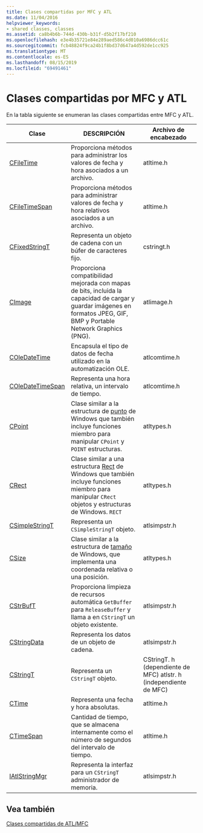 ```yaml
---
title: Clases compartidas por MFC y ATL
ms.date: 11/04/2016
helpviewer_keywords:
- shared classes, classes
ms.assetid: ca8b4b6b-744d-430b-b31f-d5b2f17bf210
ms.openlocfilehash: e3e4b35721e84e289aed586c4d010a6986dcc61c
ms.sourcegitcommit: fcb48824f9ca24b1f8bd37d647a4d592de1cc925
ms.translationtype: MT
ms.contentlocale: es-ES
ms.lasthandoff: 08/15/2019
ms.locfileid: "69491461"
---
```

# <a name="classes-shared-by-mfc-and-atl"></a>Clases compartidas por MFC y ATL

En la tabla siguiente se enumeran las clases compartidas entre MFC y ATL.

|Clase|DESCRIPCIÓN|Archivo de encabezado|
|-----------|-----------------|-----------------|
|[CFileTime](../../atl-mfc-shared/reference/cfiletime-class.md)|Proporciona métodos para administrar los valores de fecha y hora asociados a un archivo.|atltime.h|
|[CFileTimeSpan](../../atl-mfc-shared/reference/cfiletimespan-class.md)|Proporciona métodos para administrar valores de fecha y hora relativos asociados a un archivo.|atltime.h|
|[CFixedStringT](../../atl-mfc-shared/reference/cfixedstringt-class.md)|Representa un objeto de cadena con un búfer de caracteres fijo.|cstringt.h|
|[CImage](../../atl-mfc-shared/reference/cimage-class.md)|Proporciona compatibilidad mejorada con mapas de bits, incluida la capacidad de cargar y guardar imágenes en formatos JPEG, GIF, BMP y Portable Network Graphics (PNG).|atlimage.h|
|[COleDateTime](../../atl-mfc-shared/reference/coledatetime-class.md)|Encapsula el tipo de datos de fecha utilizado en la automatización OLE.|atlcomtime.h|
|[COleDateTimeSpan](../../atl-mfc-shared/reference/coledatetimespan-class.md)|Representa una hora relativa, un intervalo de tiempo.|atlcomtime.h|
|[CPoint](../../atl-mfc-shared/reference/cpoint-class.md)|Clase similar a la estructura de [punto](/windows/win32/api/windef/ns-windef-point) de Windows que también incluye funciones miembro para manipular `CPoint` y `POINT` estructuras.|atltypes.h|
|[CRect](../../atl-mfc-shared/reference/crect-class.md)|Clase similar a una estructura [Rect](/windows/win32/api/windef/ns-windef-rect) de Windows que también incluye funciones miembro para manipular `CRect` objetos y estructuras de Windows. `RECT`|atltypes.h|
|[CSimpleStringT](../../atl-mfc-shared/reference/csimplestringt-class.md)|Representa un `CSimpleStringT` objeto.|atlsimpstr.h|
|[CSize](../../atl-mfc-shared/reference/csize-class.md)|Clase similar a la estructura de [tamaño](/windows/win32/api/windef/ns-windef-size) de Windows, que implementa una coordenada relativa o una posición.|atltypes.h|
|[CStrBufT](../../atl-mfc-shared/reference/cstrbuft-class.md)|Proporciona limpieza de recursos automática `GetBuffer` para `ReleaseBuffer` y llama a en `CStringT` un objeto existente.|atlsimpstr.h|
|[CStringData](../../atl-mfc-shared/reference/cstringdata-class.md)|Representa los datos de un objeto de cadena.|atlsimpstr.h|
|[CStringT](../../atl-mfc-shared/reference/cstringt-class.md)|Representa un `CStringT` objeto.|CStringT. h (dependiente de MFC) atlstr. h (independiente de MFC)|
|[CTime](../../atl-mfc-shared/reference/ctime-class.md)|Representa una fecha y hora absolutas.|atltime.h|
|[CTimeSpan](../../atl-mfc-shared/reference/ctimespan-class.md)|Cantidad de tiempo, que se almacena internamente como el número de segundos del intervalo de tiempo.|atltime.h|
|[IAtlStringMgr](../../atl-mfc-shared/reference/iatlstringmgr-class.md)|Representa la interfaz para un `CStringT` administrador de memoria.|atlsimpstr.h|

## <a name="see-also"></a>Vea también

[Clases compartidas de ATL/MFC](../../atl-mfc-shared/atl-mfc-shared-classes.md)
